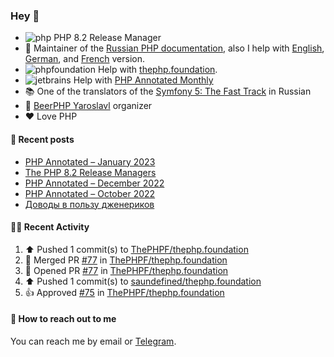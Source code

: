 ### Hey 👋

- ![php](https://user-images.githubusercontent.com/4685504/174548850-037dfd35-3b33-4154-9c50-95efd45ba66a.png) PHP 8.2 Release Manager
- 📖 Maintainer of the [Russian PHP documentation](https://github.com/php/doc-ru), also I help with [English](https://github.com/php/doc-en), [German](https://github.com/php/doc-de), and [French](https://github.com/php/doc-fr) version.
- ![phpfoundation](https://user-images.githubusercontent.com/4685504/174548733-72f62c18-f57e-47a6-8201-cb3d87e06b98.png) Help with [thephp.foundation](https://github.com/ThePHPF/thephp.foundation).
- ![jetbrains](https://user-images.githubusercontent.com/4685504/174548471-693a0e41-4db3-4251-a452-71518bfc5359.png) Help with [PHP Annotated Monthly](https://blog.jetbrains.com/phpstorm/tag/php-annotated-monthly/)
- 📚 One of the translators of
  the [Symfony 5: The Fast Track](https://symfony.com/doc/current/the-fast-track/ru/index.html)
  in Russian
- 🍻 [BeerPHP Yaroslavl](https://github.com/beerphp/yaroslavl) organizer
- ❤️ Love PHP

#### 📜 Recent posts

<!-- BLOG-POST-LIST:START -->
- [PHP Annotated – January 2023](https://blog.jetbrains.com/phpstorm/2023/01/php-annotated-january-2023/)
- [The PHP 8.2 Release Managers](https://24daysindecember.net/2022/12/07/the-php-8-2-release-managers/)
- [PHP Annotated – December 2022](https://blog.jetbrains.com/phpstorm/2022/12/php-annotated-december-2022/)
- [PHP Annotated – October 2022](https://blog.jetbrains.com/phpstorm/2022/11/php-annotated-october-2022/)
- [Доводы в пользу дженериков](https://sergeypanteleev.com/ru/post/the-case-for-generics)
<!-- BLOG-POST-LIST:END -->

#### 👨‍💻 Recent Activity

<!--RECENT_ACTIVITY:start-->
1. ⬆️ Pushed 1 commit(s) to [ThePHPF/thephp.foundation](https://github.com/ThePHPF/thephp.foundation)
2. 🎉 Merged PR [#77](https://github.com/ThePHPF/thephp.foundation/pull/77) in [ThePHPF/thephp.foundation](https://github.com/ThePHPF/thephp.foundation)
3. 💪 Opened PR [#77](https://github.com/ThePHPF/thephp.foundation/pull/77) in [ThePHPF/thephp.foundation](https://github.com/ThePHPF/thephp.foundation)
4. ⬆️ Pushed 1 commit(s) to [saundefined/thephp.foundation](https://github.com/saundefined/thephp.foundation)
5. 👍 Approved [#75](https://github.com/ThePHPF/thephp.foundation/pull/75#pullrequestreview-1294984956) in [ThePHPF/thephp.foundation](https://github.com/ThePHPF/thephp.foundation)
<!--RECENT_ACTIVITY:end-->

#### 💌 How to reach out to me

You can reach me by email or [Telegram](https://t.me/saundefined).
